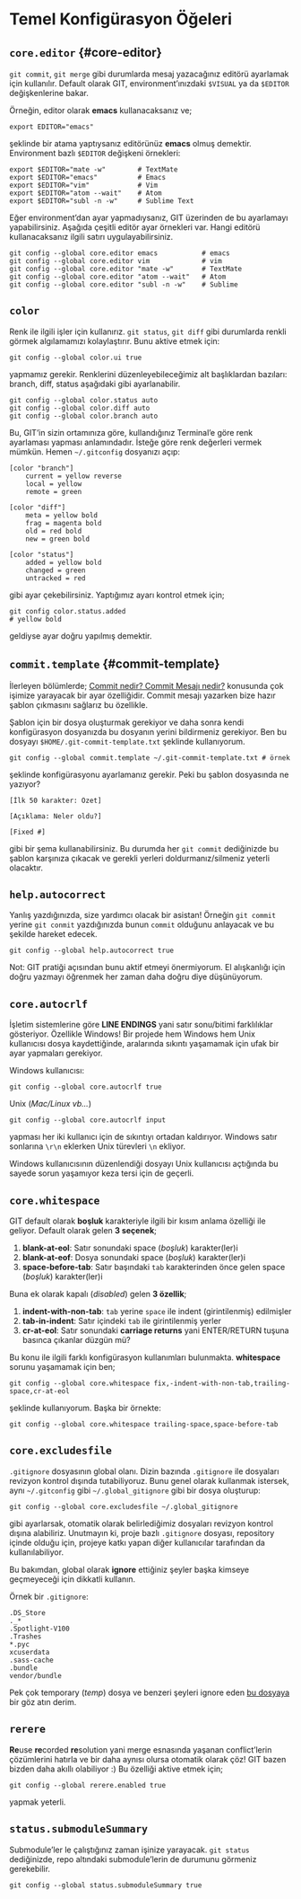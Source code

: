 # Temel Konfigürasyon Öğeleri

## `core.editor` {#core-editor}

`git commit`, `git merge` gibi durumlarda mesaj yazacağınız editörü ayarlamak için
kullanılır. Default olarak GIT, environment’ınızdaki `$VISUAL` ya da `$EDITOR`
değişkenlerine bakar.

Örneğin, editor olarak **emacs** kullanacaksanız ve;

    export EDITOR="emacs"

şeklinde bir atama yaptıysanız editörünüz **emacs** olmuş demektir.
Environment bazlı `$EDITOR` değişkeni örnekleri:

    export $EDITOR="mate -w"        # TextMate
    export $EDITOR="emacs"          # Emacs
    export $EDITOR="vim"            # Vim
    export $EDITOR="atom --wait"    # Atom
    export $EDITOR="subl -n -w"     # Sublime Text

Eğer environment’dan ayar yapmadıysanız, GIT üzerinden de bu ayarlamayı
yapabilirsiniz. Aşağıda çeşitli editör ayar örnekleri var. Hangi editörü
kullanacaksanız ilgili satırı uygulayabilirsiniz.

    git config --global core.editor emacs           # emacs
    git config --global core.editor vim             # vim
    git config --global core.editor "mate -w"       # TextMate
    git config --global core.editor "atom --wait"   # Atom
    git config --global core.editor "subl -n -w"    # Sublime

## `color`

Renk ile ilgili işler için kullanırız. `git status`, `git diff` gibi
durumlarda renkli görmek algılamamızı kolaylaştırır. Bunu aktive etmek için:

    git config --global color.ui true

yapmamız gerekir. Renklerini düzenleyebileceğimiz alt başlıklardan bazıları:
branch, diff, status aşağıdaki gibi ayarlanabilir.

    git config --global color.status auto
    git config --global color.diff auto
    git config --global color.branch auto

Bu, GIT’in sizin ortamınıza göre, kullandığınız Terminal’e göre renk
ayarlaması yapması anlamındadır. İsteğe göre renk değerleri vermek mümkün.
Hemen `~/.gitconfig` dosyanızı açıp:

    [color "branch"]
        current = yellow reverse
        local = yellow
        remote = green
        
    [color "diff"]
        meta = yellow bold
        frag = magenta bold
        old = red bold
        new = green bold
        
    [color "status"]
        added = yellow bold
        changed = green
        untracked = red

gibi ayar çekebilirsiniz. Yaptığımız ayarı kontrol etmek için;

    git config color.status.added
    # yellow bold

geldiyse ayar doğru yapılmış demektir.

## `commit.template` {#commit-template}

İlerleyen bölümlerde; [Commit nedir? Commit Mesajı nedir?](bolum-01/06.md)
konusunda çok işimize yarayacak bir ayar özelliğidir. Commit mesajı yazarken
bize hazır şablon çıkmasını sağlarız bu özellikle.

Şablon için bir dosya oluşturmak gerekiyor ve daha sonra kendi konfigürasyon
dosyanızda bu dosyanın yerini bildirmeniz gerekiyor. Ben bu dosyayı 
`$HOME/.git-commit-template.txt` şeklinde kullanıyorum.

    git config --global commit.template ~/.git-commit-template.txt # örnek

şeklinde konfigürasyonu ayarlamanız gerekir. Peki bu şablon dosyasında ne
yazıyor?

    [İlk 50 karakter: Özet]
    
    [Açıklama: Neler oldu?]
    
    [Fixed #]
    

gibi bir şema kullanabilirsiniz. Bu durumda her `git commit` dediğinizde bu
şablon karşınıza çıkacak ve gerekli yerleri doldurmanız/silmeniz yeterli
olacaktır.

## `help.autocorrect`

Yanlış yazdığınızda, size yardımcı olacak bir asistan! Örneğin `git commit`
yerine `git conmit` yazdığınızda bunun `commit` olduğunu anlayacak ve bu
şekilde hareket edecek.

    git config --global help.autocorrect true

Not: GIT pratiği açısından bunu aktif etmeyi önermiyorum. El alışkanlığı için
doğru yazmayı öğrenmek her zaman daha doğru diye düşünüyorum.

## `core.autocrlf`

İşletim sistemlerine göre **LINE ENDINGS** yani satır sonu/bitimi farklılıklar
gösteriyor. Özellikle Windows! Bir projede hem Windows hem Unix kullanıcısı
dosya kaydettiğinde, aralarında sıkıntı yaşamamak için ufak bir ayar yapmaları
gerekiyor.

Windows kullanıcısı:

    git config --global core.autocrlf true

Unix (*Mac/Linux vb...*)

    git config --global core.autocrlf input

yapması her iki kullanıcı için de sıkıntıyı ortadan kaldırıyor. Windows satır
sonlarına `\r\n` eklerken Unix türevleri `\n` ekliyor.

Windows kullanıcısının düzenlendiği dosyayı Unix kullanıcısı açtığında bu
sayede sorun yaşamıyor keza tersi için de geçerli.

## `core.whitespace`

GIT default olarak **boşluk** karakteriyle ilgili bir kısım anlama özelliği
ile geliyor. Default olarak gelen **3 seçenek**;

1. **blank-at-eol**: Satır sonundaki space (*boşluk*) karakter(ler)i
1. **blank-at-eof**: Dosya sonundaki space (*boşluk*) karakter(ler)i
1. **space-before-tab**: Satır başındaki `tab` karakterinden önce gelen space (*boşluk*) karakter(ler)i

Buna ek olarak kapalı (*disabled*) gelen **3 özellik**;

1. **indent-with-non-tab**: `tab` yerine `space` ile indent (girintilenmiş) edilmişler
1. **tab-in-indent**: Satır içindeki `tab` ile girintilenmiş yerler
1. **cr-at-eol**: Satır sonundaki **carriage returns** yani ENTER/RETURN tuşuna basınca çıkanlar düzgün mü?

Bu konu ile ilgili farklı konfigürasyon kullanımları bulunmakta.
**whitespace** sorunu yaşamamak için ben;

    git config --global core.whitespace fix,-indent-with-non-tab,trailing-space,cr-at-eol

şeklinde kullanıyorum. Başka bir örnekte:

    git config --global core.whitespace trailing-space,space-before-tab

## `core.excludesfile`

`.gitignore` dosyasının global olanı. Dizin bazında `.gitignore` ile dosyaları
revizyon kontrol dışında tutabiliyoruz. Bunu genel olarak kullanmak istersek,
aynı `~/.gitconfig` gibi `~/.global_gitignore` gibi bir dosya oluşturup:

    git config --global core.excludesfile ~/.global_gitignore

gibi ayarlarsak, otomatik olarak belirlediğimiz dosyaları revizyon kontrol
dışına alabiliriz. Unutmayın ki, proje bazlı `.gitignore` dosyası, repository
içinde olduğu için, projeye katkı yapan diğer kullanıcılar tarafından da
kullanılabiliyor.

Bu bakımdan, global olarak **ignore** ettiğiniz şeyler başka kimseye
geçmeyeceği için dikkatli kullanın.

Örnek bir `.gitignore`:

    .DS_Store
    ._*
    .Spotlight-V100
    .Trashes
    *.pyc
    xcuserdata
    .sass-cache
    .bundle
    vendor/bundle

Pek çok temporary (*temp*) dosya ve benzeri şeyleri ignore eden [bu
dosyaya][1] bir göz atın derim.

## `rerere`

**Re**use **re**corded **re**solution yani merge esnasında yaşanan
conflict’lerin çözümlerini hatırla ve bir daha aynısı olursa otomatik olarak
çöz! GIT bazen bizden daha akıllı olabiliyor :) Bu özelliği aktive etmek için;

    git config --global rerere.enabled true

yapmak yeterli.

## `status.submoduleSummary`

Submodule’ler le çalıştığınız zaman işinize yarayacak. `git status`
dediğinizde, repo altındaki submodule’lerin de durumunu görmeniz gerekebilir.

    git config --global status.submoduleSummary true

[1]: https://raw.githubusercontent.com/github/gitignore/master/Python.gitignore
